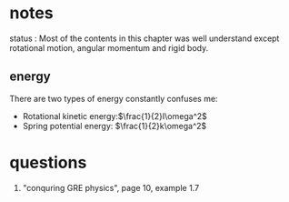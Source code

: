 # notes
status : Most of the contents in this chapter was well understand except rotational motion, angular momentum and rigid body. 
## energy 
There are two types of energy constantly confuses me:
* Rotational kinetic energy:$\frac{1}{2}I\omega^2$
* Spring potential energy: $\frac{1}{2}k\omega^2$
# questions
1. "conquring GRE physics", page 10, example 1.7 
